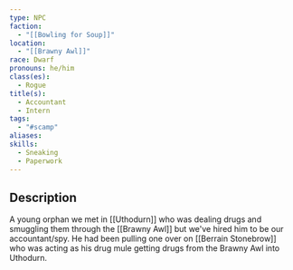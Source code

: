 ```yaml
---
type: NPC
faction:
  - "[[Bowling for Soup]]"
location:
  - "[[Brawny Awl]]"
race: Dwarf
pronouns: he/him
class(es):
  - Rogue
title(s):
  - Accountant
  - Intern
tags:
  - "#scamp"
aliases: 
skills:
  - Sneaking
  - Paperwork
---
```

## Description
A young orphan we met in [[Uthodurn]] who was dealing drugs and smuggling them through the [[Brawny Awl]] but we've hired him to be our accountant/spy. He had been pulling one over on [[Berrain Stonebrow]] who was acting as his drug mule getting drugs from the Brawny Awl into Uthodurn.